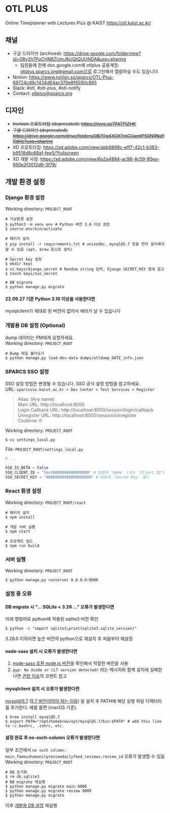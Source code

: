 # OTL PLUS
Online Timeplanner with Lectures Plus @ KAIST https://otl.kaist.ac.kr/

## 채널
* 구글 드라이브 (archived): https://drive.google.com/folderview?id=0By2h7PuCHN8ZUmJ6cjQtQlJUNDA&usp=sharing
  * 팀원들에 한해 doc.google.com에 otlplus 공용계정: otlplus.sparcs.org@gmail.com으로 로그인해서 열람하실 수도 있습니다.
* Notion: https://www.notion.so/sparcs/OTL-Plus-69724cd9c1434d64ac379e8f6590c885
* Slack: #otl, #otl-plus, #otl-notify
* Contact: otlplus@sparcs.org

## 디자인
* ~~Invision 프로토타입 (deprecated): https://invis.io/7FATPIZHK~~
* ~~구글 드라이브 (deprecated): https://drive.google.com/drive/folders/0B7OgXXGKTmCOamtPS0NRNzFXdHc?usp=sharing~~
* XD 프로토타입: https://xd.adobe.com/view/abb6898c-eff7-42c1-b383-b9518d8c68af-fee5/?fullscreen
* XD 개발 사양: https://xd.adobe.com/view/6a2a4884-ac98-4c59-85ea-950e2f3012d6-3f79/

## 개발 환경 설정
### Django 환경 설정
Working directory: `PROJECT_ROOT`
```shell
# 가상환경 설정
$ python3 -m venv env # Python 버전 3.6 이상 권장
$ source env/bin/activate

# 패키지 설치
$ pip install -r requirements.txt # unixodbc, mysql@5.7 등을 먼저 설치해야 할 수 있음 (apt, brew 등으로 설치)

# Secret key 설정
$ mkdir keys
$ vi keys/django_secret # Random string 입력, Django SECRET_KEY 명세 참고
$ touch keys/sso_secret

# DB migrate
$ python manage.py migrate
```
#### 22.09.27 기준 Python 3.10 이상을 사용한다면
mysqlclient가 제대로 된 버전이 없어서 에러가 날 수 있습니다

### 개발용 DB 설정 (Optional)
dump 데이터는 PM에게 요청하세요.  
Working directory: `PROJECT_ROOT`
```shell
# Dump 파일 불러오기
$ python manage.py load-dev-data dumps/otldump_DATE_info.json
```

### SPARCS SSO 설정
SSO 설정 방법은 변경될 수 있습니다. SSO 공식 설정 방법을 참고하세요.  
URL: `sparcssso.kaist.ac.kr > Dev Center > Test Services > Register`
> Alias: (Any name)  
> Main URL: http://localhost:8000  
> Login Callback URL: http://localhost:8000/session/login/callback  
> Unregister URL: http://localhost:8000/session/unregister  
> Cooltime: 0  
> 
Working directory: `PROJECT_ROOT`
```shell
$ vi settings_local.py
```

File: `PROJECT_ROOT/settings_local.py`
```python
# ...

SSO_IS_BETA = False
SSO_CLIENT_ID = "test0000000000000000" # SSO의 'Name' (또는 'Client ID') 필드
SSO_SECRET_KEY = "00000000000000000000" # SSO의 'Secret Key' 필드
```

### React 환경 설정
Working directory: `PROJECT_ROOT/react`
```shell
# 패키지 설치
$ npm install

# 개발 서버 실행
$ npm start

# 프로젝트 빌드
$ npm run build
```

### 서버 실행
Working directory: `PROJECT_ROOT`
```shell
$ python manage.py runserver 0.0.0.0:8000
```

### 설정 중 오류

#### DB migrate 시 "... SQLite < 3.26 ..." 오류가 발생한다면
아래 명령어로 python에 적용된 sqlite3 버전 확인
```shell
$ python -c "import sqlite3;print(sqlite3.sqlite_version)"
```
3.26.0 이하라면 높은 버전의 python으로 재설치 후 처음부터 재설정

#### node-sass 설치 시 오류가 발생한다면
1. [node-sass 호환 node.js 버전](https://github.com/sass/node-sass#node-version-support-policy)을 확인해서 적절한 버전을 사용
2. `gyp: No Xcode or CLT version detected!` 라는 메시지와 함께 설치에 실패한다면 [관련 이슈](https://github.com/schnerd/d3-scale-cluster/issues/7)의 코멘트 참고

#### mysqlclient 설치 시 오류가 발생한다면
mysql@5.7 ([5.7 버전이어야 하는 이유](https://stackoverflow.com/a/50342229)) 을 설치 후 PATH에 해당 실행 파일 디렉터리를 추가한다. 예를 들면 (macOS 기준),
```shell
$ brew install mysql@5.7
$ export PATH="/opt/homebrew/opt/mysql@5.7/bin:$PATH" # add this line to ~/.bashrc, .zshrc, etc.
```

#### 설정 완료 후 no-such-column 오류가 발생한다면
일부 조건에서 `no such column: main_famoushumanityreviewdailyfeed_reviews.review_id` 오류가 발생할 수 있음  
Working directory: `PROJECT_ROOT`
```shell
# DB 초기화
$ rm db.sqlite3
# DB migrate 재실행
$ python manage.py migrate main 0006
$ python manage.py migrate review 0009
$ python manage.py migrate
```
이후 [개발용 DB 설정](#개발용-db-설정-Optional) 재실행